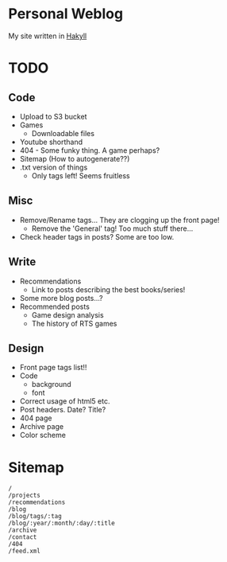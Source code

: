 
Personal Weblog
===============

My site written in [Hakyll][]

[Hakyll]: http://jaspervdj.be/hakyll/

TODO
====

Code
----

* Upload to S3 bucket
* Games
    * Downloadable files
* Youtube shorthand
* 404 - Some funky thing. A game perhaps?
* Sitemap (How to autogenerate??)
* .txt version of things
    * Only tags left! Seems fruitless

Misc
----

* Remove/Rename tags... They are clogging up the front page!
    * Remove the 'General' tag! Too much stuff there...
* Check header tags in posts? Some are too low.

Write
-----

* Recommendations
    * Link to posts describing the best books/series!
* Some more blog posts...?
* Recommended posts
    * Game design analysis
    * The history of RTS games

Design
------

* Front page tags list!!
* Code
    * background
    * font
* Correct usage of html5 etc.
* Post headers. Date? Title?
* 404 page
* Archive page
* Color scheme

Sitemap
=======

    /
    /projects
    /recommendations
    /blog
    /blog/tags/:tag
    /blog/:year/:month/:day/:title
    /archive
    /contact
    /404
    /feed.xml

